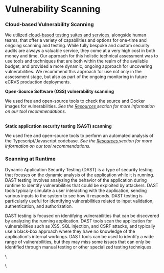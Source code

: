 # Vulnerability Scanning

### Cloud-based Vulnerability Scanning

We utilized [cloud-based testing suites and services](../../resource-links-and-tools/), alongside human teams, that offer a variety of capabilities and options for one-time and ongoing scanning and testing. While fully bespoke and custom security audits are always a valuable service, they come at a very high cost in both money and time. Our approach for this holistic technical assessment was to use tools and techniques that are both within the realm of the available budget, and provided a more dynamic, ongoing approach for uncovering vulnerabilities. We recommend this approach for use not only in the assessment stage, but also as part of the ongoing monitoring in future eCRVS production deployments.



**Open-Source Software (OSS) vulnerability scanning**

We used free and open-source tools to check the source and Docker images for vulnerabilities. _See the_ [_Resources_ ](../../resource-links-and-tools/)_section for more information on our tool recommendations._&#x20;

\
**Static application security testing (SAST) scanning**

We used free and open-source tools to perform an automated analysis of the Typescript/Javascript codebase. _See the_ [_Resources_ ](../../resource-links-and-tools/)_section for more information on our tool recommendations._&#x20;

### Scanning at Runtime

Dynamic Application Security Testing (DAST) is a type of security testing that focuses on the dynamic analysis of the application while it is running. DAST testing involves analyzing the behavior of the application during runtime to identify vulnerabilities that could be exploited by attackers. DAST tools typically simulate a user interacting with the application, sending various inputs to the system to see how it responds. DAST testing is particularly useful for identifying vulnerabilities related to input validation, authentication, and authorization.

DAST testing is focused on identifying vulnerabilities that can be discovered by analyzing the running application. DAST tools scan the application for vulnerabilities such as XSS, SQL injection, and CSRF attacks, and typically use a black-box approach where they have no knowledge of the application's internal workings. DAST tools can be used to identify a wide range of vulnerabilities, but they may miss some issues that can only be identified through manual testing or other specialized testing techniques.



\


\

